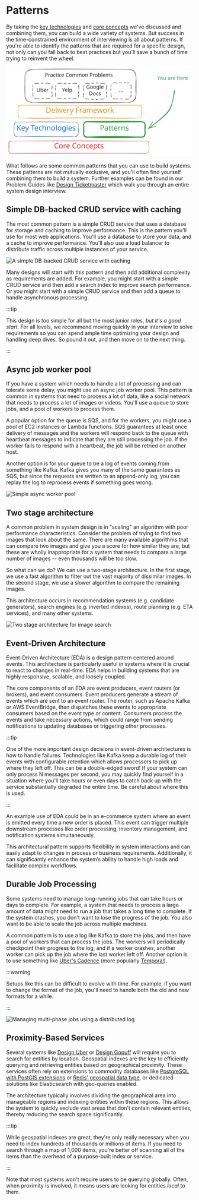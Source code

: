 <!-- f2bfa8dc37102f43c9ff745e6dfb9e79 -->
Patterns
========

By taking the [key technologies](/learn/system-design/in-a-hurry/key-technologies) and [core concepts](/learn/system-design/in-a-hurry/core-concepts) we've discussed and combining them, you can build a wide variety of systems. But success in the time-constrained environment of interviewing is all about patterns. If you're able to identify the patterns that are required for a specific design, not only can you fall back to best practices but you'll save a bunch of time trying to reinvent the wheel.





![](006-in-a-hurry_patterns_01.svg)





What follows are some common patterns that you can use to build systems. These patterns are not mutually exclusive, and you'll often find yourself combining them to build a system. Further examples can be found in our Problem Guides like [Design Ticketmaster](/learn/system-design/problem-breakdowns/ticketmaster) which walk you through an entire system design interview.





Simple DB-backed CRUD service with caching
------------------------------------------





The most common pattern is a simple CRUD service that uses a database for storage and caching to improve performance. This is the pattern you'll use for most web applications. You'll use a database to store your data, and a cache to improve performance. You'll also use a load balancer to distribute traffic across multiple instances of your service.



![A simple DB-backed CRUD service with caching](https://d248djf5mc6iku.cloudfront.net/excalidraw/a1fba7e81a4a3fcc60cebeb61bc1c128)



Many designs will start with this pattern and then add additional complexity as requirements are added. For example, you might start with a simple CRUD service and then add a search index to improve search performance. Or you might start with a simple CRUD service and then add a queue to handle asynchronous processing.



:::tip


This design is too simple for all but the most junior roles, *but it's a good start*. For all levels, we recommend moving quickly in your interview to solve requirements so you can spend ample time optimizing your design and handling deep dives. So pound it out, and then move on to the next thing.


:::





Async job worker pool
---------------------





If you have a system which needs to handle a lot of processing and can tolerate some delay, you might use an async job worker pool. This pattern is common in systems that need to process a lot of data, like a social network that needs to process a lot of images or videos. You'll use a queue to store jobs, and a pool of workers to process them.





A popular option for the queue is SQS, and for the workers, you might use a pool of EC2 instances or Lambda functions. SQS guarantees at least once delivery of messages and the workers will respond back to the queue with heartbeat messages to indicate that they are still processing the job. If the worker fails to respond with a heartbeat, the job will be retried on another host.





Another option is for your queue to be a log of events coming from something like Kafka. Kafka gives you many of the same guarantees as SQS, but since the requests are written to an append-only log, you can replay the log to reprocess events if something goes wrong.



![Simple async worker pool](https://d248djf5mc6iku.cloudfront.net/excalidraw/da47f13932e254edd8227cc5f09d3581)



Two stage architecture
----------------------





A common problem in system design is in "scaling" an algorithm with poor performance characteristics. Consider the problem of trying to find two images that look about the same. There are many available algorithms that can compare two images and give you a score for how similar they are, but these are wholly inappropriate for a system that needs to compare a large number of images -- even thousands will be too slow.





So what can we do? We can use a two-stage architecture. In the first stage, we use a fast algorithm to filter out the vast majority of dissimilar images. In the second stage, we use a slower algorithm to compare the remaining images.





This architecture occurs in recommendation systems (e.g. candidate generators), search engines (e.g. inverted indexes), route planning (e.g. ETA services), and many other systems.



![Two stage architecture for image search](https://d248djf5mc6iku.cloudfront.net/excalidraw/d5c27f5d126c2e7066aeb088ab5c3f2f)



Event-Driven Architecture
-------------------------





Event-Driven Architecture (EDA) is a design pattern centered around events. This architecture is particularly useful in systems where it is crucial to react to changes in real-time. EDA helps in building systems that are highly responsive, scalable, and loosely coupled.





The core components of an EDA are event producers, event routers (or brokers), and event consumers. Event producers generate a stream of events which are sent to an event router. The router, such as Apache Kafka or AWS EventBridge, then dispatches these events to appropriate consumers based on the event type or content. Consumers process the events and take necessary actions, which could range from sending notifications to updating databases or triggering other processes.



:::tip


One of the more important design decisions in event-driven architectures is how to handle failures. Technologies like Kafka keep a durable log of their events with configurable retention which allows processors to pick up where they left off. This can be a double-edged sword! If your system can only process N messages per second, you may quickly find yourself in a situation where you'll take hours or even days to catch back up with the service substantially degraded the entire time. Be careful about where this is used.


:::





An example use of EDA could be in an e-commerce system where an event is emitted every time a new order is placed. This event can trigger multiple downstream processes like order processing, inventory management, and notification systems simultaneously.





This architectural pattern supports flexibility in system interactions and can easily adapt to changes in process or business requirements. Additionally, it can significantly enhance the system’s ability to handle high loads and facilitate complex workflows.





Durable Job Processing
----------------------





Some systems need to manage long-running jobs that can take hours or days to complete. For example, a system that needs to process a large amount of data might need to run a job that takes a long time to complete. If the system crashes, you don't want to lose the progress of the job. You also want to be able to scale the job across multiple machines.





A common pattern is to use a log like Kafka to store the jobs, and then have a pool of workers that can process the jobs. The workers will periodically checkpoint their progress to the log, and if a worker crashes, another worker can pick up the job where the last worker left off. Another option is to use something like [Uber's Cadence](https://github.com/uber/cadence) (more popularly [Temporal](https://www.temporal.io)).



:::warning


Setups like this can be difficult to evolve with time. For example, if you want to change the format of the job, you'll need to handle both the old and new formats for a while.


:::



![Managing multi-phase jobs using a distributed log](https://d248djf5mc6iku.cloudfront.net/excalidraw/0aeb64023de22123b99d5beda1f6359a)



Proximity-Based Services
------------------------





Several systems like [Design Uber](/learn/system-design/problem-breakdowns/uber) or [Design Gopuff](/learn/system-design/problem-breakdowns/gopuff) will require you to search for entities by location. Geospatial indexes are the key to efficiently querying and retrieving entities based on geographical proximity. These services often rely on extensions to commodity databases like [PostgreSQL with PostGIS extensions](https://postgis.net/) or [Redis' geospatial data type](https://redis.io/docs/latest/develop/data-types/geospatial/), or dedicated solutions like Elasticsearch with geo-queries enabled.





The architecture typically involves dividing the geographical area into manageable regions and indexing entities within these regions. This allows the system to quickly exclude vast areas that don't contain relevant entities, thereby reducing the search space significantly.



:::tip


While geospatial indexes are great, they're only really necessary when you need to index hundreds of thousands or millions of items. If you need to search through a map of 1,000 items, you're better off scanning all of the items than the overhead of a purpose-built index or service.


:::





Note that most systems won't require users to be querying globally. Often, when proximity is involved, it means users are looking for entities *local* to them.



